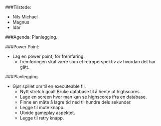 ###Tilstede:
* Nils Michael
* Magnus
* Idar

###Agenda:
Planlegging.

###Power Point:
* Lag en power point, for fremføring.
    * fremføringen skal være som et retroperspektiv av hvordan det har gått.

###Planlegging
* Gjør spillet om til en executeable fil. 
    * Nytt stretch goal! Bruke database til å hente ut highscores.
    * Lage en screen hvor man kan se highscores ifra en database.
    * Finne en måte å lagre tid ned til hundre dels sekunder.
    * Legge til mute knapp.
    * Utvide gameplay aspektet.
    * Legge til retry knapp.





